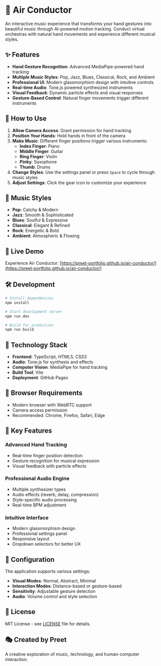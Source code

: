 # 🎵 Air Conductor

An interactive music experience that transforms your hand gestures into beautiful music through AI-powered motion tracking. Conduct virtual orchestras with natural hand movements and experience different musical styles.

## ✨ Features

- **Hand Gesture Recognition**: Advanced MediaPipe-powered hand tracking
- **Multiple Music Styles**: Pop, Jazz, Blues, Classical, Rock, and Ambient
- **Professional UI**: Modern glassmorphism design with intuitive controls
- **Real-time Audio**: Tone.js powered synthesized instruments
- **Visual Feedback**: Dynamic particle effects and visual responses
- **Gesture-Based Control**: Natural finger movements trigger different instruments

## 🎯 How to Use

1. **Allow Camera Access**: Grant permission for hand tracking
2. **Position Your Hands**: Hold hands in front of the camera
3. **Make Music**: Different finger positions trigger various instruments:
   - **Index Finger**: Piano
   - **Middle Finger**: Guitar
   - **Ring Finger**: Violin
   - **Pinky**: Saxophone
   - **Thumb**: Drums
4. **Change Styles**: Use the settings panel or press `Space` to cycle through music styles
5. **Adjust Settings**: Click the gear icon to customize your experience

## 🎼 Music Styles

- **Pop**: Catchy & Modern
- **Jazz**: Smooth & Sophisticated
- **Blues**: Soulful & Expressive
- **Classical**: Elegant & Refined
- **Rock**: Energetic & Bold
- **Ambient**: Atmospheric & Flowing

## 🚀 Live Demo

Experience Air Conductor: [https://preet-portfolio.github.io/air-conductor/](https://preet-portfolio.github.io/air-conductor/)

## 🛠️ Development

```bash
# Install dependencies
npm install

# Start development server
npm run dev

# Build for production
npm run build
```

## 🎨 Technology Stack

- **Frontend**: TypeScript, HTML5, CSS3
- **Audio**: Tone.js for synthesis and effects
- **Computer Vision**: MediaPipe for hand tracking
- **Build Tool**: Vite
- **Deployment**: GitHub Pages

## 📱 Browser Requirements

- Modern browser with WebRTC support
- Camera access permission
- Recommended: Chrome, Firefox, Safari, Edge

## 🎯 Key Features

### Advanced Hand Tracking
- Real-time finger position detection
- Gesture recognition for musical expression
- Visual feedback with particle effects

### Professional Audio Engine
- Multiple synthesizer types
- Audio effects (reverb, delay, compression)
- Style-specific audio processing
- Real-time BPM adjustment

### Intuitive Interface
- Modern glassmorphism design
- Professional settings panel
- Responsive layout
- Dropdown selectors for better UX

## 🔧 Configuration

The application supports various settings:
- **Visual Modes**: Normal, Abstract, Minimal
- **Interaction Modes**: Distance-based or gesture-based
- **Sensitivity**: Adjustable gesture detection
- **Audio**: Volume control and style selection

## 📄 License

MIT License - see [LICENSE](LICENSE) file for details.

## 🎭 Created by Preet

A creative exploration of music, technology, and human-computer interaction.
